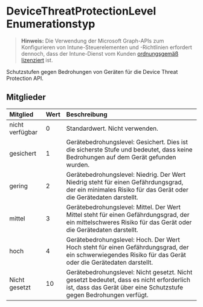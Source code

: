 # <a name="devicethreatprotectionlevel-enum-type"></a>DeviceThreatProtectionLevel Enumerationstyp

> **Hinweis:** Die Verwendung der Microsoft Graph-APIs zum Konfigurieren von Intune-Steuerelementen und -Richtlinien erfordert dennoch, dass der Intune-Dienst vom Kunden [ordnungsgemäß lizenziert](https://go.microsoft.com/fwlink/?linkid=839381) ist.

Schutzstufen gegen Bedrohungen von Geräten für die Device Threat Protection API.
## <a name="members"></a>Mitglieder
|Mitglied|Wert|Beschreibung|
|:---|:---|:---|
|nicht verfügbar|0|Standardwert. Nicht verwenden.|
|gesichert|1|Gerätebedrohungslevel: Gesichert. Dies ist die sicherste Stufe und bedeutet, dass keine Bedrohungen auf dem Gerät gefunden wurden.|
|gering|2|Gerätebedrohungslevel: Niedrig. Der Wert Niedrig steht für einen Gefährdungsgrad, der ein minimales Risiko für das Gerät oder die Gerätedaten darstellt.|
|mittel|3|Gerätebedrohungslevel: Mittel. Der Wert Mittel steht für einen Gefährdungsgrad, der ein mittelschweres Risiko für das Gerät oder die Gerätedaten darstellt.|
|hoch|4|Gerätebedrohungslevel: Hoch. Der Wert Hoch steht für einen Gefährdungsgrad, der ein schwerwiegendes Risiko für das Gerät oder die Gerätedaten darstellt.|
|Nicht gesetzt|10|Gerätebedrohungslevel: Nicht gesetzt. Nicht gesetzt bedeutet, dass es nicht erforderlich ist, dass das Gerät über eine Schutzstufe gegen Bedrohungen verfügt.|









